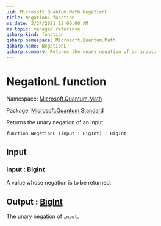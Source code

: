 ```yaml
---
uid: Microsoft.Quantum.Math.NegationL
title: NegationL function
ms.date: 3/24/2021 12:00:00 AM
ms.topic: managed-reference
qsharp.kind: function
qsharp.namespace: Microsoft.Quantum.Math
qsharp.name: NegationL
qsharp.summary: Returns the unary negation of an input.
---
```


# NegationL function

Namespace: [Microsoft.Quantum.Math](xref:Microsoft.Quantum.Math)

Package: [Microsoft.Quantum.Standard](https://nuget.org/packages/Microsoft.Quantum.Standard)


Returns the unary negation of an input.

```qsharp
function NegationL (input : BigInt) : BigInt
```


## Input

### input : [BigInt](xref:microsoft.quantum.lang-ref.bigint)

A value whose negation is to be returned.



## Output : [BigInt](xref:microsoft.quantum.lang-ref.bigint)

The unary negation of `input`.